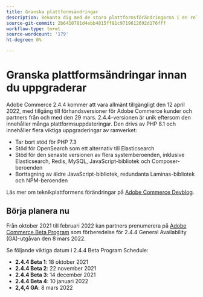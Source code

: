 ```yaml
---
title: Granska plattformsändringar
description: Bekanta dig med de stora plattformsförändringarna i en release när du ska uppgradera ditt Adobe Commerce- eller Magento Open Source-projekt.
source-git-commit: 2b6410781d4ebb4815ff81c9719612692d176fff
workflow-type: tm+mt
source-wordcount: '179'
ht-degree: 0%

---
```



# Granska plattformsändringar innan du uppgraderar

Adobe Commerce 2.4.4 kommer att vara allmänt tillgängligt den 12 april 2022, med tillgång till förhandsversioner för Adobe Commerce kunder och partners från och med den 29 mars. 2.4.4-versionen är unik eftersom den innehåller många plattformsuppdateringar. Den drivs av PHP 8.1 och innehåller flera viktiga uppgraderingar av ramverket:

- Tar bort stöd för PHP 7.3
- Stöd för OpenSearch som ett alternativ till Elasticsearch
- Stöd för den senaste versionen av flera systemberoenden, inklusive Elasticsearch, Redis, MySQL, JavaScript-bibliotek och Composer-beroenden
- Borttagning av äldre JavaScript-bibliotek, redundanta Laminas-bibliotek och NPM-beroenden

Läs mer om teknikplattformens förändringar på [Adobe Commerce Devblog](https://community.magento.com/t5/Magento-DevBlog/Technical-platform-changes-to-expect-in-Adobe-Commerce-2-4-4/ba-p/485506).

## Börja planera nu

Från oktober 2021 till februari 2022 kan partners prenumerera på [Adobe Commerce Beta Program](https://devdocs.magento.com/release/beta-program.html) som förberedelse för 2.4.4 General Availability (GA)-utgåvan den 8 mars 2022.

Se följande viktiga datum i 2.4.4 Beta Program Schedule:

- **2.4.4 Beta 1**: 18 oktober 2021
- **2.4.4 Beta 2**: 22 november 2021
- **2.4.4 Beta 3**: 14 december 2021
- **2.4.4 Beta 4**: 10 januari 2022
- **2,4,4 GA**: 8 mars 2022
